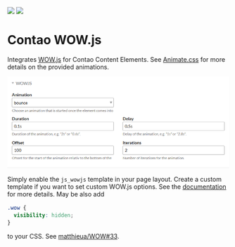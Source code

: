 [![](https://img.shields.io/packagist/v/inspiredminds/contao-wowjs.svg)](https://packagist.org/packages/inspiredminds/contao-wowjs)
[![](https://img.shields.io/packagist/dt/inspiredminds/contao-wowjs.svg)](https://packagist.org/packages/inspiredminds/contao-wowjs)

Contao WOW.js
=====================

Integrates [WOW.js](https://wowjs.uk/) for Contao Content Elements. See [Animate.css](https://daneden.github.io/animate.css/) for more details on the provided animations.

![Content element options](https://raw.githubusercontent.com/inspiredminds/contao-wowjs/master/screenshot.png)

Simply enable the `js_wowjs` template in your page layout. Create a custom template if you want to set custom WOW.js options. See the [documentation](https://wowjs.uk/docs.html) for more details. May be also add
```css
.wow {
  visibility: hidden;
}
```
to your CSS. See [matthieua/WOW#33](https://github.com/matthieua/WOW/issues/33).
